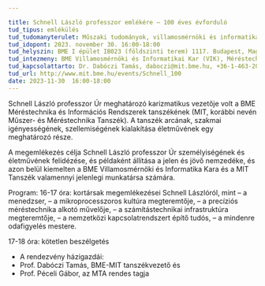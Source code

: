 ```yaml
---

title: Schnell László professzor emlékére – 100 éves évforduló
tud_tipus: emlékülés
tud_tudomanyterulet: Műszaki tudományok, villamosmérnöki és informatikai tudományok
tud_idopont: 2023. november 30. 16:00-18:00
tud_helyszin: BME I épület IB023 (földszinti terem) 1117. Budapest, Magyar tudósok krt. 2.
tud_intezmeny: BME Villamosmérnöki és Informatikai Kar (VIK), Méréstechnika és Információs Rendszerek Tanszék (MIT)
tud_kapcsolattarto: Dr. Dabóczi Tamás, daboczi@mit.bme.hu, +36-1-463-2065
tud_url: http://www.mit.bme.hu/events/Schnell_100
date: 2023-11-30  16:00-18:00
---
```

Schnell László professzor Úr meghatározó karizmatikus vezetője volt a BME Méréstechnika és Információs Rendszerek tanszékének (MIT, korábbi nevén Műszer- és Méréstechnika Tanszék). A tanszék arcának, szakmai igényességének, szellemiségének kialakítása életművének egy meghatározó része.

A megemlékezés célja Schnell László professzor Úr személyiségének és életművének felidézése, és példaként állítása a jelen és jövő nemzedéke, és azon belül kiemelten a BME Villamosmérnöki és Informatika Kara és a MIT Tanszék valamennyi jelenlegi munkatársa számára.

Program:
16-17 óra: kortársak megemlékezései Schnell Lászlóról, mint
– a menedzser,
– a mikroprocesszoros kultúra megteremtője,
– a precíziós méréstechnika alkotó művelője, 
– a számítástechnikai infrastruktúra megteremtője,
– a nemzetközi kapcsolatrendszert építő tudós,
– a mindenre odafigyelés mestere.

17-18 óra: kötetlen beszélgetés

- A rendezvény házigazdái: 
- Prof. Dabóczi Tamás, BME-MIT tanszékvezető és 
- Prof. Péceli Gábor, az MTA rendes tagja
